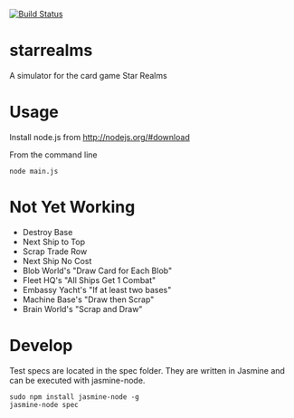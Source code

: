 [![Build Status](https://travis-ci.org/josschne/starrealms.svg?branch=master)](https://travis-ci.org/josschne/starrealms)

starrealms
==========

A simulator for the card game Star Realms

Usage
=====

Install node.js from http://nodejs.org/#download

From the command line
```
node main.js
```

Not Yet Working
===============
- Destroy Base
- Next Ship to Top
- Scrap Trade Row
- Next Ship No Cost
- Blob World's "Draw Card for Each Blob"
- Fleet HQ's "All Ships Get 1 Combat"
- Embassy Yacht's "If at least two bases"
- Machine Base's "Draw then Scrap"
- Brain World's "Scrap and Draw"


Develop
=======

Test specs are located in the spec folder.  They are written in Jasmine and can be executed with jasmine-node.
```
sudo npm install jasmine-node -g
jasmine-node spec
```
